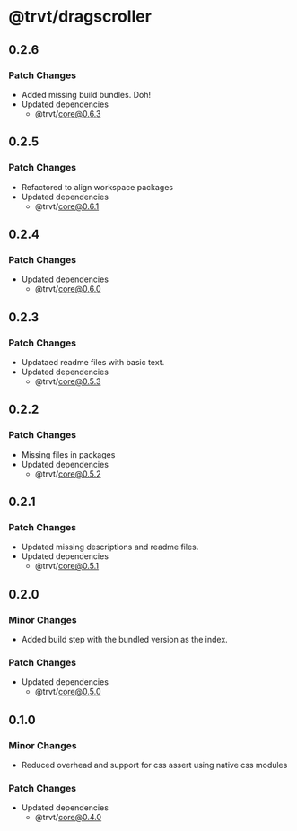 # @trvt/dragscroller

## 0.2.6

### Patch Changes

-   Added missing build bundles. Doh!
-   Updated dependencies
    -   @trvt/core@0.6.3

## 0.2.5

### Patch Changes

-   Refactored to align workspace packages
-   Updated dependencies
    -   @trvt/core@0.6.1

## 0.2.4

### Patch Changes

-   Updated dependencies
    -   @trvt/core@0.6.0

## 0.2.3

### Patch Changes

-   Updataed readme files with basic text.
-   Updated dependencies
    -   @trvt/core@0.5.3

## 0.2.2

### Patch Changes

-   Missing files in packages
-   Updated dependencies
    -   @trvt/core@0.5.2

## 0.2.1

### Patch Changes

-   Updated missing descriptions and readme files.
-   Updated dependencies
    -   @trvt/core@0.5.1

## 0.2.0

### Minor Changes

-   Added build step with the bundled version as the index.

### Patch Changes

-   Updated dependencies
    -   @trvt/core@0.5.0

## 0.1.0

### Minor Changes

-   Reduced overhead and support for css assert using native css modules

### Patch Changes

-   Updated dependencies
    -   @trvt/core@0.4.0

